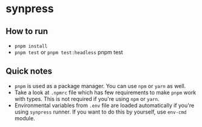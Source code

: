 # synpress

## How to run

- `pnpm install`
- `pnpm test` or `pnpm test:headless` pnpm test

## Quick notes

- `pnpm` is used as a package manager. You can use `npm` or `yarn` as well.
- Take a look at `.npmrc` file which has few requirements to make `pnpm` work
  with types. This is not required if you're using `npm` or `yarn`.
- Environmental variables from `.env` file are loaded automatically if you're
  using `synpress` runner. If you want to do this by yourself, use `env-cmd`
  module.
